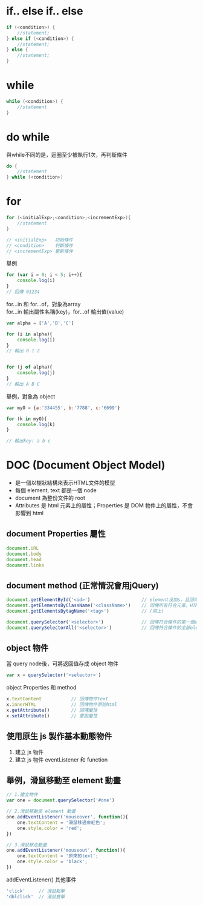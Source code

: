 # if.. else if.. else
```java
if (<condition>) {
    //statement;
} else if (<condition>) {
    //statement;
} else {
    //statement;
}
```

# while
```java
while (<condition>) {
    //statement
}
```

# do while 
與while不同的是，迴圈至少被執行1次，再判斷條件
```java
do {
    //statement
} while (<condition>)
```

# for 
```java
for (<initialExp>;<condition>;<incrementExp>){
    //statement
}

// <initialExp>   初始條件
// <condition>    判斷條件
// <incrementExp> 更新條件
```
舉例
```javascript
for (var i = 0; i < 5; i++){
    console.log(i)
}
// 回傳 01234
```
for...in 和 for...of，對象為array  
for...in 輸出屬性名稱(key)，for...of 輸出值(value)
```javascript
var alpha = ['A','B','C']

for (i in alpha){
    console.log(i)
}
// 輸出 0 1 2


for (j of alpha){
    console.log(j)
}
// 輸出 A B C
```
舉例，對象為 object
```javascript
var myO = {a:'334455', b:'7788', c:'6699'}

for (k in myO){
    console.log(k)
}

// 輸出key: a b c
```

# DOC (Document Object Model)
* 是一個以樹狀結構來表示HTML文件的模型
* 每個 element, text 都是一個 node
* document 為整份文件的 root
* Attributes 是 html 元素上的屬性；Properties 是 DOM 物件上的屬性，不會影響到 html

## document Properties 屬性
```javascript
document.URL
document.body
document.head
document.links
```

## document method (正常情況會用jQuery)
```javascript
document.getElementById('<id>')                   // element沒加s，且回傳值為object，因為Id只有一個
document.getElementsByClassName('<className>')    // 回傳所有符合元素，HTMLCollection 型態，類似array型態，可迭代
document.getElementsBytagName('<tag>')            // (同上)

document.querySelector('<selector>')              // 回傳符合條件的第一個element
document.querySelectorAll('<selector>')           // 回傳符合條件的全部element
```

## object 物件
當 query node後，可將返回值存成 object 物件
```javascript
var x = querySelector('<selector>')
```
object Properties 和 method
```javascript
x.textContent           // 回傳物件text
x.innerHTML             // 回傳物件原始html
x.getAttribute()        // 回傳屬性
x.setAttribute()        // 重設屬性
```

## 使用原生 js 製作基本動態物件
1. 建立 js 物件
2. 建立 js 物件 eventListener 和 function  

## 舉例，滑鼠移動至 element 動畫
```javascript
// 1.建立物件
var one = document.querySelector('#one')

// 2.滑鼠移動至 element 動畫
one.addEventListener('mouseover', function(){
    one.textContent = '滑鼠移過來紅色';
    one.style.color = 'red';
})

// 3.滑鼠移走動畫
one.addEventListener('mouseout', function(){
    one.textContent = '原來的text';
    one.style.color = 'black';
})
```
addEventListener() 其他事件
```javascript
'click'     // 滑鼠點擊
'dblclick'  // 滑鼠雙擊
```